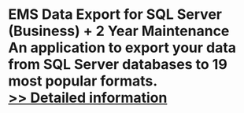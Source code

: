 # EMS Data Export for SQL Server (Business) + 2 Year Maintenance<br />An application to export your data from SQL Server databases to 19 most popular formats.<br />[>> Detailed information](https://secure.shareit.com/shareit/product.html?productid=300067969&affiliateid=200057808)